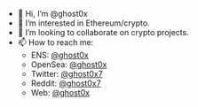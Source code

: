 - 👋 Hi, I’m @ghost0x
- 👀 I’m interested in Ethereum/crypto.
- 💞️ I’m looking to collaborate on crypto projects.
- 📫 How to reach me:  
  - ENS: [@ghost0x](https://etherscan.io/enslookup-search?search=ghost0x.eth)
  - OpenSea: [@ghost0x](https://opensea.io/ghost0x7)
  - Twitter: [@ghost0x7](https://twitter.com/ghost0x7)
  - Reddit: [@ghost0x7](https://reddit.com/u/ghost0x7)
  - Web: [@ghost0x](https://ghost0x.com)

